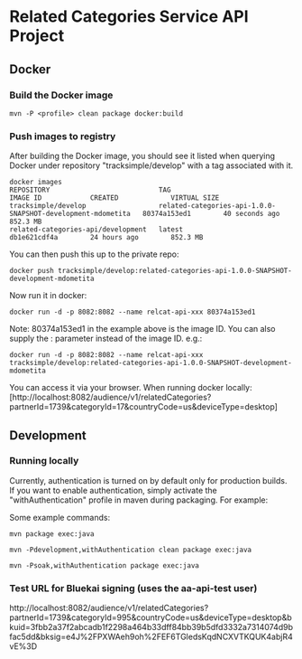 # Related Categories Service API Project

## Docker
### Build the Docker image

`mvn -P <profile> clean package docker:build`


### Push images to registry
After building the Docker image, you should see it listed when querying Docker under repository "tracksimple/develop"
with a tag associated with it.


```
docker images
REPOSITORY                           TAG                                                           IMAGE ID            CREATED             VIRTUAL SIZE
tracksimple/develop                  related-categories-api-1.0.0-SNAPSHOT-development-mdometita   80374a153ed1        40 seconds ago      852.3 MB
related-categories-api/development   latest                                                        db1e621cdf4a        24 hours ago        852.3 MB
```

You can then push this up to the private repo:

```
docker push tracksimple/develop:related-categories-api-1.0.0-SNAPSHOT-development-mdometita
```

Now run it in docker:

`docker run -d -p 8082:8082 --name relcat-api-xxx 80374a153ed1`

Note: 80374a153ed1 in the example above is the image ID.  You can also supply the <REPOSITORY>:<TAG> parameter instead of the image ID.  e.g.:

`docker run -d -p 8082:8082 --name relcat-api-xxx tracksimple/develop:related-categories-api-1.0.0-SNAPSHOT-development-mdometita`

You can access it via your browser.  When running docker locally: [http://localhost:8082/audience/v1/relatedCategories?partnerId=1739&categoryId=17&countryCode=us&deviceType=desktop]


## Development
### Running locally
Currently, authentication is turned on by default only for production builds.  If you want to enable authentication, simply activate the "withAuthentication" profile in maven during
packaging.  For example:

Some example commands:
```
mvn package exec:java

mvn -Pdevelopment,withAuthentication clean package exec:java

mvn -Psoak,withAuthentication package exec:java
```

### Test URL for Bluekai signing (uses the aa-api-test user)

http://localhost:8082/audience/v1/relatedCategories?partnerId=1739&categoryId=995&countryCode=us&deviceType=desktop&bkuid=3fbb2a37f2abcadb1f2298a464b33dff84bb39b5dfd3332a7314074d9bfac5dd&bksig=e4J%2FPXWAeh9oh%2FEF6TGledsKqdNCXVTKQUK4abjR4vE%3D
